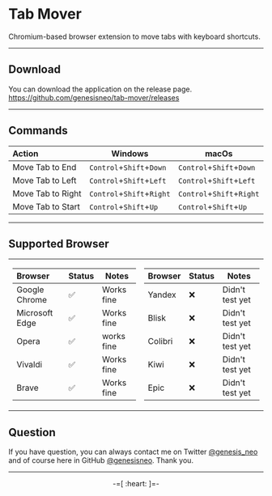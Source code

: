 # Tab Mover

Chromium-based browser extension to move tabs with keyboard shortcuts.

---


## Download

You can download the application on the release page.<br />
https://github.com/genesisneo/tab-mover/releases

---

## Commands

| Action            | Windows                   | macOs                     |
| :---------------- | ------------------------- | ------------------------- |
| Move Tab to End   | `Control`+`Shift`+`Down`  | `Control`+`Shift`+`Down`  |
| Move Tab to Left  | `Control`+`Shift`+`Left`  | `Control`+`Shift`+`Left`  |
| Move Tab to Right | `Control`+`Shift`+`Right` | `Control`+`Shift`+`Right` |
| Move Tab to Start | `Control`+`Shift`+`Up`    | `Control`+`Shift`+`Up`    |

---

## Supported Browser

<table>
<tr>
<td>

| Browser        | Status | Notes     |
| :------------- | ------ | --------  |
| Google Chrome  | ✅     | Works fine |
| Microsoft Edge | ✅     | Works fine |
| Opera          | ✅     | works fine |
| Vivaldi        | ✅     | Works fine |
| Brave          | ✅     | Works fine |

</td>
<td>

| Browser | Status | Notes           |
| :------ | ------ | --------------- |
| Yandex  | ❌     | Didn't test yet |
| Blisk   | ❌     | Didn't test yet |
| Colibri | ❌     | Didn't test yet |
| Kiwi    | ❌     | Didn't test yet |
| Epic    | ❌     | Didn't test yet |

</td>
</tr>
</table>

## Question

If you have question, you can always contact me on Twitter [@genesis_neo](https://twitter.com/genesis_neo) and of course here in GitHub [@genesisneo](https://github.com/genesisneo). Thank you.

---

<p align="center">-=[ :heart: ]=-</p>
